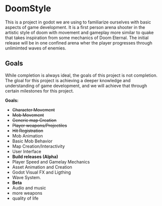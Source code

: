 # DoomStyle 
This is a project in godot we are using to familiarize ourselves with basic aspects of game development. 
It is a first person arena shooter in the artistic style of doom with movement and gameplay more similar to quake that takes inspiration from some mechanics of Doom Eternal.
The initial release will be in one confined arena wher the player progresses through unlimimted waves of enemies.
## Goals
While completion is always ideal, the goals of this project is not completion. 
The gloal for this project is achieving a deeper knowledge and understanding of game development,
and we will achieve that through certain milestones for this project. 

**Goals:**
- <strike>Character Movement</strike>
- <strike>Mob Movement</strike>
- <strike>Generic map Creation</strike>
- <strike>Player weapons/Projectiles</strike>
- <strike>Hit Registration</strike>
- Mob Animation
- Basic Mob Behavior
- Map Creation/Interactivity
- User Interface
- **Build releases (Alpha)**
- Player Speed and Gamelay Mechanics
- Asset Animation and Creation
- Godot Visual FX and Ligthing
- Wave System.
- **Beta**
- Audio and music
- more weapons
- quality of life
  
